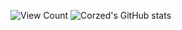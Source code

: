 ![View Count](https://profile-counter.glitch.me/{Corzed}/count.svg)
![Corzed's GitHub stats](https://github-readme-stats.vercel.app/api?username=Corzed)
